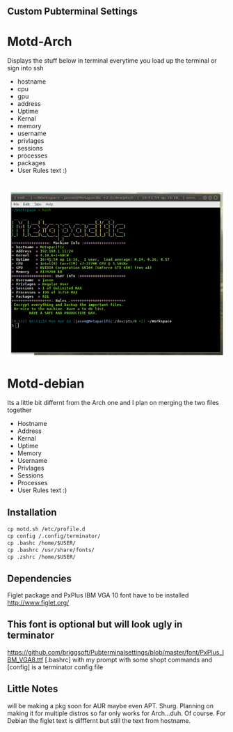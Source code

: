 ## Custom Pubterminal Settings

# Motd-Arch
Displays the stuff below in terminal everytime you load up the terminal or sign into ssh
* hostname
* cpu
* gpu
* address
* Uptime
* Kernal
* memory
* username
* privlages
* sessions
* processes
* packages
* User Rules text :)

# ![image](https://github.com/briggsoft/Pubterminalsettings/blob/master/images/pubterm2.png?raw=true)

# Motd-debian
Its a little bit differnt from the Arch one and I plan on merging the two files together
* Hostname
* Address
* Kernal
* Uptime
* Memory
* Username
* Privlages
* Sessions
* Processes
* User Rules text :)

## Installation
```shell
cp motd.sh /etc/profile.d
cp config /.config/terminator/
cp .bashc /home/$USER/
cp .bashrc /usr/share/fonts/
cp .zshrc /home/$USER/
```



## Dependencies
Figlet package and PxPlus IBM VGA 10 font have to be installed
http://www.figlet.org/


## This font is optional but will look ugly in terminator
https://github.com/briggsoft/Pubterminalsettings/blob/master/font/PxPlus_IBM_VGA8.ttf
[.bashrc] with my prompt with some shopt commands
and [config] is a terminator config file

## Little Notes
will be making a pkg soon for AUR maybe even APT. Shurg.
Planning on making it for multiple distros so far only works for Arch...duh. Of course.
For Debian the figlet text is difffernt but still the text from hostname.
